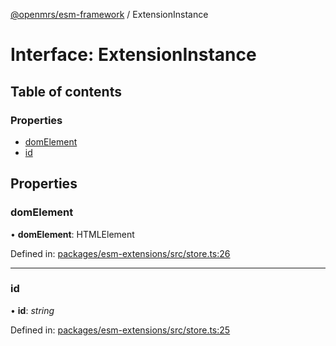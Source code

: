 [@openmrs/esm-framework](../API.md) / ExtensionInstance

# Interface: ExtensionInstance

## Table of contents

### Properties

- [domElement](extensioninstance.md#domelement)
- [id](extensioninstance.md#id)

## Properties

### domElement

• **domElement**: HTMLElement

Defined in: [packages/esm-extensions/src/store.ts:26](https://github.com/openmrs/openmrs-esm-core/blob/master/packages/esm-extensions/src/store.ts#L26)

___

### id

• **id**: *string*

Defined in: [packages/esm-extensions/src/store.ts:25](https://github.com/openmrs/openmrs-esm-core/blob/master/packages/esm-extensions/src/store.ts#L25)
